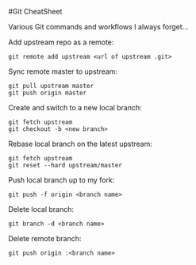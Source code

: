 #Git CheatSheet

Various Git commands and workflows I always forget...

Add upstream repo as a remote:
```
git remote add upstream <url of upstream .git>
```

Sync remote master to upstream:
```
git pull upstream master
git push origin master
```

Create and switch to a new local branch:
```
git fetch upstream
git checkout -b <new branch>
```

Rebase local branch on the latest upstream:
```
git fetch upstream
git reset --hard upstream/master

```

Push local branch up to my fork:
```
git push -f origin <branch name>
```

Delete local branch:
```
git branch -d <branch name>
```

Delete remote branch:
```
git push origin :<branch name>
```

